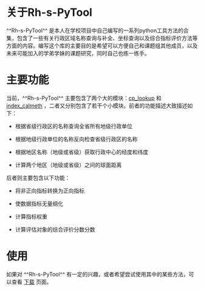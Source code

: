 # 关于Rh-s-PyTool

^^Rh-s-PyTool^^ 是本人在学校项目中自己编写的一系列python工具方法的合集，包含了一些有关行政区域名称查询与补全、坐标查询以及综合指标评价方法等方面的内容。编写这个库的主要目的是希望可以方便自己和课题组其他成员，以及未来可能加入的学弟学妹的课题研究，同时自己也练一练手。


# 主要功能

当前，^^Rh-s-PyTool^^ 主要包含了两个大的模块：[cp_lookup](api/cp_lookup.md) 和 [index_calmeth](api/index_calmeth.md) ，二者又分别包含了若干个小模块。前者的功能描述大致描述如下：

+ 根据省级行政区的名称查询全省所有地级行政单位

+ 根据地级行政单位的名称反向检查省级行政区的名称

+ 根据地区名称（地级或省级）获取行政中心的经度和纬度

+ 计算两个地区（地级或省级）之间的球面距离

后者则主要包含以下功能：

+ 将非正向指标转换为正向指标

+ 使数据指标无量纲化

+ 计算指标权重

+ 计算评估对象的综合评价分数分数

# 使用

如果对 ^^Rh-s-PyTool^^ 有一定的兴趣，或者希望尝试使用其中的某些方法，可以查看 [下载](install.md) 页面。
